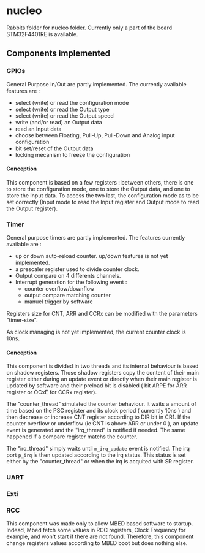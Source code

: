# nucleo

Rabbits folder for nucleo folder. Currently only a part of the board STM32F4401RE is available. 

## Components implemented 

### GPIOs 

General Purpose In/Out are partly implemented. The currently available features are :
- select (write) or read the configuration mode
- select (write) or read the Output type
- select (write)  or read the Output speed
- write (and/or read) an Output data
- read an Input data
- choose between Floating, Pull-Up, Pull-Down and Analog input configuration
- bit set/reset of the Output data
- locking mecanism to freeze the configuration 

#### Conception

This component is based on a few registers : between others, there is one to store the configuration mode, one to store the Output data, and one to store the Input data. To access the two last, the configuration mode as to be set correctly (Input mode to read the Input register and Output mode to read the Output register).

### Timer 

General purpose timers are partly implemented. The features currently available are : 
- up or down auto-reload counter. up/down features is not yet implemented.
- a prescaler register used to divide counter clock.
- Output compare on 4 differents channels. 
- Interrupt generation for the following event : 
  - counter overflow/downflow
  - output compare matching counter 
  - manuel trigger by software 
  
Registers size for CNT, ARR and CCRx can be modified with the parameters "timer-size". 

As clock managing is not yet implemented, the current counter clock is 10ns.  

#### Conception 
 
This component is divided in two threads and its internal behaviour is based on shadow registers. Those shadow registers copy the content of their main register either during an update event or directly when their main register is updated by software and their preload bit is disabled ( bit ARPE for ARR register or OCxE for CCRx register).  

The "counter_thread" simulated the counter behaviour. It waits a amount of time based on the PSC register and its clock period ( currently 10ns ) and then decrease or increase CNT register according to DIR bit in CR1. If the counter overflow or underflow (ie CNT is above ARR or under 0 ), an update event is generated and the "irq_thread" is notified if needed. The same happened if a compare register matchs the counter. 

The "irq_thread" simply waits until `m_irq_update` event is notified. The irq port `p_irq` is then updated according to the irq status. This status is set either by the "counter_thread" or when the irq is acquited with SR register. 

### UART 

### Exti 

### RCC 

This component was made only to allow MBED based software to startup. Indead, Mbed fetch some values in RCC registers, Clock Frequency for example, and won't start if there are not found. Therefore, this component change registers values according to MBED boot but does nothing else.   
